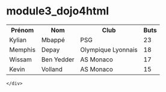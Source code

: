 # module3_dojo4html
<!DOCTYPE html>
<html lang="fr">

<head>
    <link rel="stylesheet" type="text/css" href="Dojo4.css">
    <title>Dojo4.html</title>
</head>

<body>
    <table>
        <tr>
            <th>Prénom</th>
            <th>Nom</th>
            <th class="ddd">Club</th>
            <th>Buts</th>
        </div>
         </tr>
        <tr>
            <td>Kylian</td>
            <td>Mbappé</td>
            <td>PSG</td>
            <td>23</td>
        </tr>
        <tr>
            <td>Memphis</td>
            <td>Depay</td>
            <td>Olympique Lyonnais</td>
            <td>18</td>
        </tr>
        <tr>
            <td>Wissam</td>
            <td>Ben Yedder</td>
            <td>AS Monaco</td>
            <td>17</td>
        </tr>
        <tr>
            <td>Kevin</td>
            <td>Volland</td>
            <td>AS Monaco</td>
            <td>15</td>
        </tr>
    </table>

    </div>
</body>

</html>
